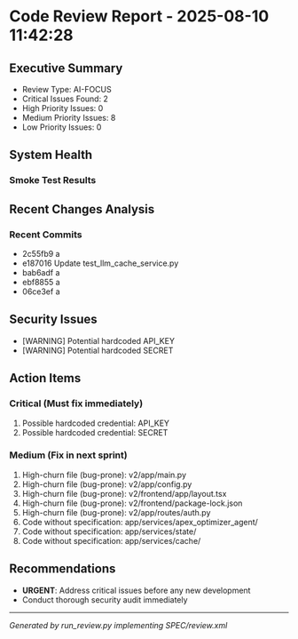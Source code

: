 # Code Review Report - 2025-08-10 11:42:28

## Executive Summary
- Review Type: AI-FOCUS
- Critical Issues Found: 2
- High Priority Issues: 0
- Medium Priority Issues: 8
- Low Priority Issues: 0

## System Health
### Smoke Test Results

## Recent Changes Analysis
### Recent Commits
- 2c55fb9 a
- e187016 Update test_llm_cache_service.py
- bab6adf a
- ebf8855 a
- 06ce3ef a

## Security Issues
- [WARNING] Potential hardcoded API_KEY
- [WARNING] Potential hardcoded SECRET

## Action Items
### Critical (Must fix immediately)
1. Possible hardcoded credential: API_KEY
2. Possible hardcoded credential: SECRET

### Medium (Fix in next sprint)
1. High-churn file (bug-prone): v2/app/main.py
2. High-churn file (bug-prone): v2/app/config.py
3. High-churn file (bug-prone): v2/frontend/app/layout.tsx
4. High-churn file (bug-prone): v2/frontend/package-lock.json
5. High-churn file (bug-prone): v2/app/routes/auth.py
6. Code without specification: app/services/apex_optimizer_agent/
7. Code without specification: app/services/state/
8. Code without specification: app/services/cache/

## Recommendations
- **URGENT**: Address critical issues before any new development
- Conduct thorough security audit immediately

---
*Generated by run_review.py implementing SPEC/review.xml*